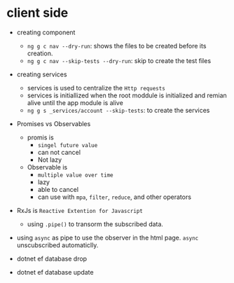 # client side
- creating component
    - `ng g c nav --dry-run`: shows the files to be created before its creation. 
    - `ng g c nav --skip-tests --dry-run`: skip to create the test files
- creating services
    - services is used to centralize the `Http requests`
    - services is initiallized when the root moddule is initialized and remian alive until the app module is alive
    - `ng g s _services/account --skip-tests`: to create the services
- Promises vs Observables
    - promis is 
        - `singel future value`
        - can not cancel
        - Not lazy
    - Observable is 
        - `multiple value over time`
        - lazy
        - able to cancel
        -  can use with `mpa`, `filter`, `reduce`, and other operators
- RxJs is `Reactive Extention for Javascript`
    - using `.pipe()` to transorm the subscribed data. 
- using `async` as pipe to use the observer in the html page. `async` unscubscribed automaticlly. 

- dotnet ef database drop
- dotnet ef database update




    
        